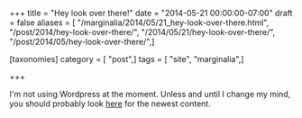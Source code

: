 +++
title = "Hey look over there!"
date = "2014-05-21 00:00:00-07:00"
draft = false
aliases = [ "/marginalia/2014/05/21_hey-look-over-there.html", "/post/2014/hey-look-over-there/", "/2014/05/21/hey-look-over-there/", "/post/2014/05/hey-look-over-there/",]

[taxonomies]
category = [ "post",]
tags = [ "site", "marginalia",]

+++

I'm not using Wordpress at the moment. Unless and until I change my mind, you should probably look [here](https://randomgeekery.org/) for the newest content.